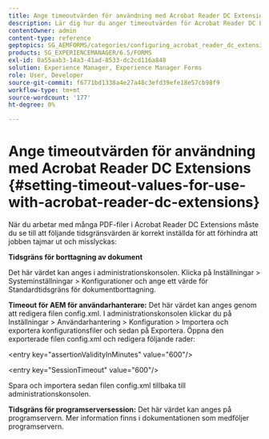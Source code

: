 ```yaml
---
title: Ange timeoutvärden för användning med Acrobat Reader DC Extensions
description: Lär dig hur du anger timeoutvärden för Acrobat Reader DC Extensions.
contentOwner: admin
content-type: reference
geptopics: SG_AEMFORMS/categories/configuring_acrobat_reader_dc_extensions
products: SG_EXPERIENCEMANAGER/6.5/FORMS
exl-id: 0a55aab3-14a3-41ad-8533-dc2cd116a848
solution: Experience Manager, Experience Manager Forms
role: User, Developer
source-git-commit: f6771bd1338a4e27a48c3efd39efe18e57cb98f9
workflow-type: tm+mt
source-wordcount: '177'
ht-degree: 0%

---
```


# Ange timeoutvärden för användning med Acrobat Reader DC Extensions  {#setting-timeout-values-for-use-with-acrobat-reader-dc-extensions}

När du arbetar med många PDF-filer i Acrobat Reader DC Extensions måste du se till att följande tidsgränsvärden är korrekt inställda för att förhindra att jobben tajmar ut och misslyckas:

**Tidsgräns för borttagning av dokument**

Det här värdet kan anges i administrationskonsolen. Klicka på Inställningar > Systeminställningar > Konfigurationer och ange ett värde för Standardtidsgräns för dokumentborttagning.

**Timeout för AEM för användarhanterare:** Det här värdet kan anges genom att redigera filen config.xml. I administrationskonsolen klickar du på Inställningar > Användarhantering > Konfiguration > Importera och exportera konfigurationsfiler och sedan på Exportera. Öppna den exporterade filen config.xml och redigera följande rader:

&lt;entry key=&quot;assertionValidityInMinutes&quot; value=&quot;600&quot;/>

&lt;entry key=&quot;SessionTimeout&quot; value=&quot;600&quot;/>

Spara och importera sedan filen config.xml tillbaka till administrationskonsolen.

**Tidsgräns för programserversession:** Det här värdet kan anges på programservern. Mer information finns i dokumentationen som medföljer programservern.
